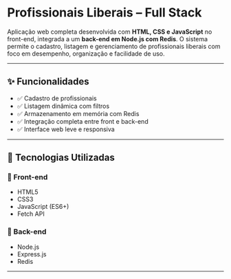 
# Profissionais Liberais – Full Stack

Aplicação web completa desenvolvida com **HTML, CSS e JavaScript** no front-end, integrada a um **back-end em Node.js com Redis**. O sistema permite o cadastro, listagem e gerenciamento de profissionais liberais com foco em desempenho, organização e facilidade de uso.

---

## ✨ Funcionalidades

- ✅ Cadastro de profissionais
- ✅ Listagem dinâmica com filtros
- ✅ Armazenamento em memória com Redis
- ✅ Integração completa entre front e back-end
- ✅ Interface web leve e responsiva

---

## 🧰 Tecnologias Utilizadas

### 🔹 Front-end
- HTML5
- CSS3
- JavaScript (ES6+)
- Fetch API

### 🔹 Back-end
- Node.js
- Express.js
- Redis

---



